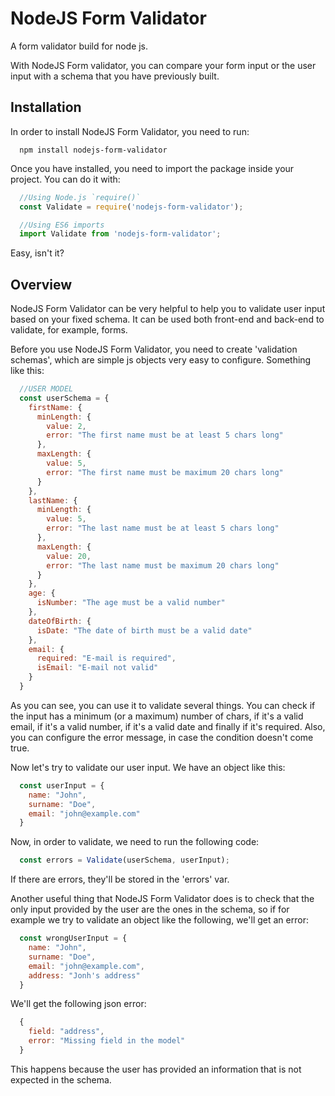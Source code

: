 # NodeJS Form Validator
A form validator build for node js.

With NodeJS Form validator, you can compare your form input or the user input with a schema that you have previously built.

## Installation
In order to install NodeJS Form Validator, you need to run:

```
  npm install nodejs-form-validator
```

Once you have installed, you need to import the package inside your project. You can do it with:

```javascript
  //Using Node.js `require()`
  const Validate = require('nodejs-form-validator');

  //Using ES6 imports
  import Validate from 'nodejs-form-validator';
```

Easy, isn't it?

## Overview
NodeJS Form Validator can be very helpful to help you to validate user input based on your fixed schema. It can be used both front-end and back-end to validate, for example, forms.

Before you use NodeJS Form Validator, you need to create 'validation schemas', which are simple js objects very easy to configure.
Something like this:

```javascript
  //USER MODEL
  const userSchema = {
    firstName: {
      minLength: {
        value: 2,
        error: "The first name must be at least 5 chars long"
      },
      maxLength: {
        value: 5,
        error: "The first name must be maximum 20 chars long"
      }
    },
    lastName: {
      minLength: {
        value: 5,
        error: "The last name must be at least 5 chars long"
      },
      maxLength: {
        value: 20,
        error: "The last name must be maximum 20 chars long"
      }
    },
    age: {
      isNumber: "The age must be a valid number"
    },
    dateOfBirth: {
      isDate: "The date of birth must be a valid date"
    },
    email: {
      required: "E-mail is required",
      isEmail: "E-mail not valid"
    }
  }
```

As you can see, you can use it to validate several things. You can check if the input has a minimum (or a maximum) number of chars, if it's a valid email, if it's a valid number, if it's a valid date and finally if it's required.
Also, you can configure the error message, in case the condition doesn't come true.

Now let's try to validate our user input. We have an object like this:

```javascript
  const userInput = {
    name: "John",
    surname: "Doe",
    email: "john@example.com"
  }
```

Now, in order to validate, we need to run the following code:

```javascript
  const errors = Validate(userSchema, userInput);
```

If there are errors, they'll be stored in the 'errors' var.

Another useful thing that NodeJS Form Validator does is to check that the only input provided by the user are the ones in the schema, so if for example we try to validate an object like the following, we'll get an error:

```javascript
  const wrongUserInput = {
    name: "John",
    surname: "Doe",
    email: "john@example.com",
    address: "Jonh's address"
  }
```

We'll get the following json error:

```javascript
  {
    field: "address",
    error: "Missing field in the model"
  }
```

This happens because the user has provided an information that is not expected in the schema.
